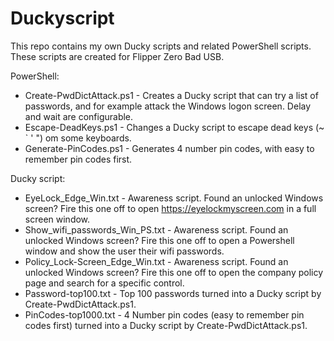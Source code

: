# Duckyscript

This repo contains my own Ducky scripts and related PowerShell scripts. These scripts are created for Flipper Zero Bad USB.


PowerShell:
* Create-PwdDictAttack.ps1 - Creates a Ducky script that can try a list of passwords, and for example attack the Windows logon screen. Delay and wait are configurable.
* Escape-DeadKeys.ps1 - Changes a Ducky script to escape dead keys (~ ` ' ") om some keyboards.
* Generate-PinCodes.ps1 - Generates 4 number pin codes, with easy to remember pin codes first.

Ducky script:
* EyeLock_Edge_Win.txt - Awareness script. Found an unlocked Windows screen? Fire this one off to open https://eyelockmyscreen.com in a full screen window.
* Show_wifi_passwords_Win_PS.txt - Awareness script. Found an unlocked Windows screen? Fire this one off to open a Powershell window and show the user their wifi passwords.
* Policy_Lock-Screen_Edge_Win.txt - Awareness script. Found an unlocked Windows screen? Fire this one off to open the company policy page and search for a specific control.
* Password-top100.txt - Top 100 passwords turned into a Ducky script by Create-PwdDictAttack.ps1.
* PinCodes-top1000.txt - 4 Number pin codes (easy to remember pin codes first) turned into a Ducky script by Create-PwdDictAttack.ps1.
